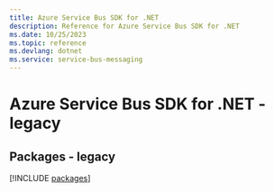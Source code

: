 ```yaml
---
title: Azure Service Bus SDK for .NET
description: Reference for Azure Service Bus SDK for .NET
ms.date: 10/25/2023
ms.topic: reference
ms.devlang: dotnet
ms.service: service-bus-messaging
---
```

# Azure Service Bus SDK for .NET - legacy
## Packages - legacy
[!INCLUDE [packages](service-bus-index.md)]